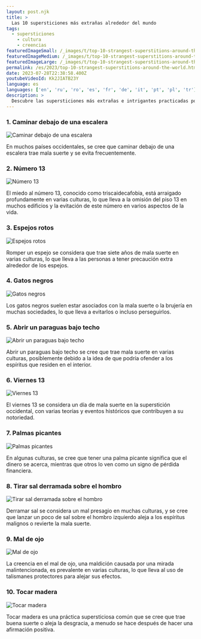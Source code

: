 ```yaml
---
layout: post.njk
title: >
  Las 10 supersticiones más extrañas alrededor del mundo
tags:
  - supersticiones
	- cultura
	- creencias
featuredImageSmall: /_images/t/top-10-strangest-superstitions-around-the-world-cover-es-small.webp
featuredImageMedium: /_images/t/top-10-strangest-superstitions-around-the-world-cover-es-medium.webp
featuredImageLarge: /_images/t/top-10-strangest-superstitions-around-the-world-cover-es-large.webp
permalink: /es/2023/top-10-strangest-superstitions-around-the-world.html
date: 2023-07-28T22:38:58.400Z
youtubeVideoId: Kk2JIATB23Y
language: es
languages: ['en', 'ru', 'ro', 'es', 'fr', 'de', 'it', 'pt', 'pl', 'tr']
description: >
  Descubre las supersticiones más extrañas e intrigantes practicadas por diferentes culturas alrededor del mundo.
---
```


### 1. Caminar debajo de una escalera

![Caminar debajo de una escalera](/_images/8/89141c945612aedcb601561b995948aa-medium.webp)

En muchos países occidentales, se cree que caminar debajo de una escalera trae mala suerte y se evita frecuentemente.

### 2. Número 13

![Número 13](/_images/5/57c9a71e71046f9c91bca8269b723123-medium.webp)

El miedo al número 13, conocido como triscaidecafobia, está arraigado profundamente en varias culturas, lo que lleva a la omisión del piso 13 en muchos edificios y la evitación de este número en varios aspectos de la vida.

### 3. Espejos rotos

![Espejos rotos](/_images/c/c944eddd91b7b37691749a87f21b44ee-medium.webp)

Romper un espejo se considera que trae siete años de mala suerte en varias culturas, lo que lleva a las personas a tener precaución extra alrededor de los espejos.

### 4. Gatos negros

![Gatos negros](/_images/5/574d1fde4c0bf28743111c61e3c2a909-medium.webp)

Los gatos negros suelen estar asociados con la mala suerte o la brujería en muchas sociedades, lo que lleva a evitarlos o incluso perseguirlos.

### 5. Abrir un paraguas bajo techo

![Abrir un paraguas bajo techo](/_images/7/72f4ce78643d6a6d608d3bc4704d8c79-medium.webp)

Abrir un paraguas bajo techo se cree que trae mala suerte en varias culturas, posiblemente debido a la idea de que podría ofender a los espíritus que residen en el interior.

### 6. Viernes 13

![Viernes 13](/_images/8/8f3de13d1c822392e992069142a92692-medium.webp)

El viernes 13 se considera un día de mala suerte en la superstición occidental, con varias teorías y eventos históricos que contribuyen a su notoriedad.

### 7. Palmas picantes

![Palmas picantes](/_images/3/33aba028c6e96059278cd982f120512d-medium.webp)

En algunas culturas, se cree que tener una palma picante significa que el dinero se acerca, mientras que otros lo ven como un signo de pérdida financiera.

### 8. Tirar sal derramada sobre el hombro

![Tirar sal derramada sobre el hombro](/_images/3/3c48404cffe123232a1caf7a38f77ee2-medium.webp)

Derramar sal se considera un mal presagio en muchas culturas, y se cree que lanzar un poco de sal sobre el hombro izquierdo aleja a los espíritus malignos o revierte la mala suerte.

### 9. Mal de ojo

![Mal de ojo](/_images/d/db533c8d41b185bc48bccc78e6f9a545-medium.webp)

La creencia en el mal de ojo, una maldición causada por una mirada malintencionada, es prevalente en varias culturas, lo que lleva al uso de talismanes protectores para alejar sus efectos.

### 10. Tocar madera

![Tocar madera](/_images/8/848b9ff1ed34b6233a97c554a93d58dd-medium.webp)

Tocar madera es una práctica supersticiosa común que se cree que trae buena suerte o aleja la desgracia, a menudo se hace después de hacer una afirmación positiva.

